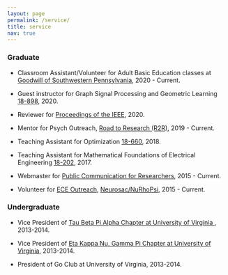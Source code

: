 ```yaml
---
layout: page
permalink: /service/
title: service
nav: true
---
```


### Graduate

* Classroom Assistant/Volunteer for Adult Basic Education classes at [Goodwill of Southwestern Pennsylvania](https://www.goodwillswpa.org/), 2020 - Current.

* Guest instructor for Graph Signal Processing and Geometric Learning [18-898](https://courses.ece.cmu.edu/18898D), 2020.

* Reviewer for [Proceedings of the IEEE](https://proceedingsoftheieee.ieee.org/), 2020.

* Mentor for Psych Outreach, [Road to Research (R2R)](https://www.cmu.edu/gelfand/researchatcmu/index.html), 2019 - Current.

* Teaching Assistant for Optimization [18-660](https://courses.ece.cmu.edu/18660), 2018.

* Teaching Assistant for Mathematical Foundations of Electrical Engineering [18-202](https://courses.ece.cmu.edu/18202), 2017.

* Webmaster for [Public Communication for Researchers](https://www.cmu.edu/student-org/pcr/), 2015 - Current.

* Volunteer for [ECE Outreach](http://eceoutreach.ece.cmu.edu/), [Neurosac/NuRhoPsi](https://thebridge.cmu.edu/organization/NuRhoPsi), 2015 - Current.


### Undergraduate

* Vice President of [Tau Beta Pi Alpha Chapter at University of Virginia ](https://www.tbp.org/off/DisplayChapterInfo.cfm?ID=191), 2013-2014.

* Vice President of [Eta Kappa Nu, Gamma Pi Chapter at University of Virginia](http://www.ece.virginia.edu/~hkn/), 2013-2014.

* President of Go Club at University of Virginia, 2013-2014.